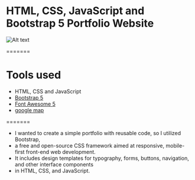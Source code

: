 HTML, CSS, JavaScript and Bootstrap 5 Portfolio Website
=======
![Alt text](<Bootstrap Personal Portfolio/Bootstrap Personal Portfolio.gif>)

=======
# Tools used #
* HTML, CSS and JavaScript
* [Bootstrap 5](https://getbootstrap.com/docs/5.0/getting-started/introduction/)
* [Font Awesome 5](https://fontawesome.com/)
* [google map](https://www.embed-map.com/)

=======
* I wanted to create a simple portfolio with reusable code, so I utilized Bootstrap, 
* a free and open-source CSS framework aimed at responsive, mobile-first front-end web development.
* It includes design templates for typography, forms, buttons, navigation, and other interface components 
* in HTML, CSS, and JavaScript.
